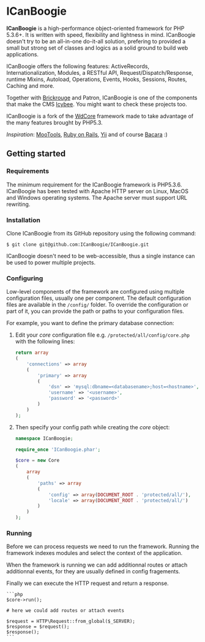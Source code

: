 ICanBoogie
==========

__ICanBoogie__ is a high-performance object-oriented framework for PHP 5.3.6+. It is written
with speed, flexibility and lightness in mind. ICanBoogie doesn't try to be an all-in-one do-it-all
solution, prefering to provided a small but strong set of classes and logics as a solid ground to
build web applications.

ICanBoogie offers the following features: ActiveRecords, Internationalization, Modules,
a RESTful API, Request/Dispatch/Response, runtime Mixins, Autoload, Operations, Events, Hooks,
Sessions, Routes, Caching and more.

Together with [Brickrouge](http://brickrouge.org) and Patron, ICanBoogie is one of the
components that make the CMS [Icybee](http://icybee.org). You might want to check these
projects too.

ICanBoogie is a fork of the [WdCore](https://github.com/olvlvl/WdCore) framework made to take
advantage of the many features brought by PHP5.3.

*Inspiration*: [MooTools](http://mootools.net/), [Ruby on Rails](http://rubyonrails.org),
[Yii](http://www.yiiframework.com) and of course [Bacara](http://www.youtube.com/watch?v=KGuFn0RPgaE) :)



Getting started
---------------

### Requirements

The minimum requirement for the ICanBoogie framework is PHP5.3.6. ICanBoogie has been tested with
Apache HTTP server on Linux, MacOS and Windows operating systems. The Apache server must support
URL rewriting.


### Installation

Clone ICanBoogie from its GitHub repository using the following command:

	$ git clone git@github.com:ICanBoogie/ICanBoogie.git

ICanBoogie doesn't need to be web-accessible, thus a single instance can be used to power multiple
projects.


### Configuring

Low-level components of the framework are configured using multiple configuration files, usually
one per component. The default configuration files are available in the `/config/` folder. To
override the configuration or part of it, you can provide the path or paths to your configuration
files.

For example, you want to define the primary database connection:

1. Edit your _core_ configuration file e.g. `/protected/all/config/core.php` with the following
lines:

	```php
	return array
	(
		'connections' => array
		(
			'primary' => array
			(
				'dsn' => 'mysql:dbname=<databasename>;host=<hostname>',
				'username' => '<username>',
				'password' => '<password>'
			)
		)
	);
	```

2. Then specify your config path while creating the _core_ object:

	```php
	namespace ICanBoogie;

	require_once 'ICanBoogie.phar';

	$core = new Core
	(
		array
		(
			'paths' => array
			(
				'config' => array(DOCUMENT_ROOT . 'protected/all/'),
				'locale' => array(DOCUMENT_ROOT . 'protected/all/')
			)
		)
	);
	```

### Running

Before we can process requests we need to run the framework. Running the framework indexes
modules and select the context of the application.

When the framework is running we can add additionnal routes or attach additionnal events,
for they are usually defined in config fragements.

Finally we can execute the HTTP request and return a response.

	```php
	$core->run();

	# here we could add routes or attach events

	$request = HTTP\Request::from_global($_SERVER);
	$response = $request();
	$response();
	```